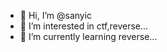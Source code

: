 - 👋 Hi, I’m @sanyic
- 👀 I’m interested in ctf,reverse...
- 🌱 I’m currently learning reverse...

<!---
sanyic/sanyic is a ✨ special ✨ repository because its `README.md` (this file) appears on your GitHub profile.
You can click the Preview link to take a look at your changes.
--->
